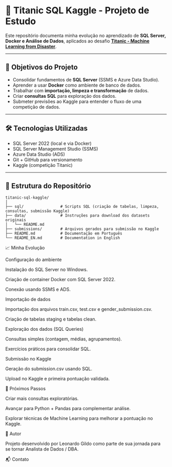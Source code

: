 # 🚢 Titanic SQL Kaggle - Projeto de Estudo

Este repositório documenta minha evolução no aprendizado de **SQL Server, Docker e Análise de Dados**, aplicados ao desafio **[Titanic - Machine Learning from Disaster](https://www.kaggle.com/c/titanic)**.

---

## 📌 Objetivos do Projeto
- Consolidar fundamentos de **SQL Server** (SSMS e Azure Data Studio).  
- Aprender a usar **Docker** como ambiente de banco de dados.  
- Trabalhar com **importação, limpeza e transformação** de dados.  
- Criar **consultas SQL** para exploração dos dados.  
- Submeter previsões ao Kaggle para entender o fluxo de uma competição de dados.  

---

## 🛠️ Tecnologias Utilizadas
- SQL Server 2022 (local e via Docker)  
- SQL Server Management Studio (SSMS)  
- Azure Data Studio (ADS)  
- Git + GitHub para versionamento  
- Kaggle (competição Titanic)  

---

## 📂 Estrutura do Repositório
```
titanic-sql-kaggle/
│
├── sql/                # Scripts SQL (criação de tabelas, limpeza, consultas, submissão Kaggle)
├── data/               # Instruções para download dos datasets originais
│   └── README.md
├── submissions/        # Arquivos gerados para submissão no Kaggle
├── README.md           # Documentação em Português
└── README_EN.md        # Documentation in English
```
📈 Minha Evolução

Configuração do ambiente

Instalação do SQL Server no Windows.

Criação de container Docker com SQL Server 2022.

Conexão usando SSMS e ADS.

Importação de dados

Importação dos arquivos train.csv, test.csv e gender_submission.csv.

Criação de tabelas staging e tabelas clean.

Exploração dos dados (SQL Queries)

Consultas simples (contagem, médias, agrupamentos).

Exercícios práticos para consolidar SQL.

Submissão no Kaggle

Geração do submission.csv usando SQL.

Upload no Kaggle e primeira pontuação validada.

🚀 Próximos Passos

Criar mais consultas exploratórias.

Avançar para Python + Pandas para complementar análise.

Explorar técnicas de Machine Learning para melhorar a pontuação no Kaggle.

👤 Autor

Projeto desenvolvido por Leonardo Gildo como parte de sua jornada para se tornar Analista de Dados / DBA.

📬 Contato
